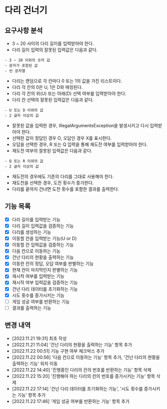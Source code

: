 # 다리 건너기

## 요구사항 분석
- 3 ~ 20 사이의 다리 길이를 입력받아야 한다.
- 다리 길이 입력의 잘못된 입력값은 다음과 같다.
 ```
- 3 ~ 20 이외의 숫자 값
- 문자가 포함된 값
- 빈 문자열
 ```
- 다리는 랜덤으로 각 칸마다 0 또는 1의 값을 가진 리스트이다.
- 다리 각 칸의 0은 U, 1은 D와 매칭된다.
- 다리 각 칸의 위(U) 또는 아래(D) 선택 여부를 입력받아야 한다.
- 다리 칸 선택의 잘못된 입력값은 다음과 같다.
```
- U 또는 D 이외의 값
- 2 글자 이상의 값
```
- 잘못된 값을 입력한 경우, IllegalArgumentsException을 발생시키고 다시 입력받아야 한다.
- 선택한 값이 정답인 경우 O, 오답인 경우 X를 표시한다.
- 오답을 선택한 경우, R 또는 Q 입력을 통해 재도전 여부를 입력받아야 한다.
- 재도전 여부의 잘못된 입력값은 다음과 같다.
```
- Q 또는 R 이외의 값
- 2 글자 이상의 값
```
- 재도전의 경우에도 기존의 다리를 그대로 사용해야 한다.
- 재도전을 선택한 경우, 도전 횟수가 증가한다.
- 다리를 끝까지 건너면 도전 횟수를 포함한 결과를 출력한다.

## 기능 목록
- [x] 다리 길이를 입력받는 기능
- [x] 다리 길이 입력값을 검증하는 기능
- [x] 다리를 생성하는 기능
- [x] 이동할 칸을 입력받는 기능(U or D)
- [x] 이동할 칸 입력값을 검증하는 기능
- [x] 다음 칸으로 이동하는 기능
- [x] 건넌 다리의 현황을 출력하는 기능
- [x] 이동한 칸의 정답, 오답 여부를 판별하는 기능
- [x] 현재 칸이 마지막인지 판별하는 기능
- [x] 재시작 여부를 입력받는 기능
- [x] 재시작 여부 입력값을 검증하는 기능
- [x] 건넌 다리 데이터를 초기화하는 기능
- [x] 시도 횟수를 증가시키는 기능
- [ ] 게임 성공 여부를 반환하는 기능
- [ ] 결과를 출력하는 기능

## 변경 내역
- [2022.11.21 19:31] 최초 작성
- [2022.11.21 11:04] '건넌 다리의 현황을 출력하는 기능' 항목 추가
- [2022.11.22 00:51] 기능 구현 여부 체크박스 추가
- [2022.11.22 00:56] '다음 칸으로 이동하는 기능' 항목 추가, '건넌 다리의 현황을 출력하는 기능' 위치 이동
- [2022.11.22 14:40] '진행중인 다리의 칸의 번호를 반환하는 기능' 항목 삭제
- [2022.11.22 15:20] '진행해야 하는 다리의 칸의 번호를 증가시키는 기능' 항목 삭제
- [2022.11.22 17:14] '건넌 다리 데이터를 초기화하는 기능', '시도 횟수를 증가시키는 기능' 항목 추가
- [2022.11.22 17:46] '게임 성공 여부를 반환하는 기능' 항목 추가
